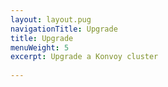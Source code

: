 ```yaml
---
layout: layout.pug
navigationTitle: Upgrade
title: Upgrade
menuWeight: 5
excerpt: Upgrade a Konvoy cluster
 
---
```

